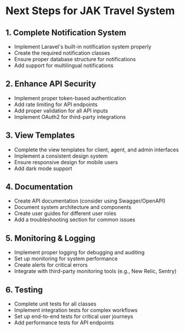 # Next Steps for JAK Travel System

## 1. Complete Notification System
- Implement Laravel's built-in notification system properly
- Create the required notification classes
- Ensure proper database structure for notifications
- Add support for multilingual notifications

## 2. Enhance API Security
- Implement proper token-based authentication
- Add rate limiting for API endpoints
- Add proper validation for all API inputs
- Implement OAuth2 for third-party integrations

## 3. View Templates
- Complete the view templates for client, agent, and admin interfaces
- Implement a consistent design system
- Ensure responsive design for mobile users
- Add dark mode support

## 4. Documentation
- Create API documentation (consider using Swagger/OpenAPI)
- Document system architecture and components
- Create user guides for different user roles
- Add a troubleshooting section for common issues

## 5. Monitoring & Logging
- Implement proper logging for debugging and auditing
- Set up monitoring for system performance
- Create alerts for critical errors
- Integrate with third-party monitoring tools (e.g., New Relic, Sentry)

## 6. Testing
- Complete unit tests for all classes
- Implement integration tests for complex workflows
- Set up end-to-end tests for critical user journeys
- Add performance tests for API endpoints
